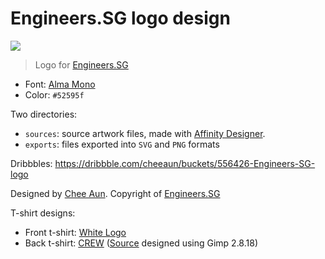 Engineers.SG logo design
===

![](exports/engineerssg-logo-text.png)

> Logo for [Engineers.SG](https://engineers.sg/)

- Font: [Alma Mono](http://almamono.com/)
- Color: `#52595f`

Two directories:

- `sources`: source artwork files, made with [Affinity Designer](https://affinity.serif.com/en-us/designer/).
- `exports`: files exported into `SVG` and `PNG` formats

Dribbbles: <https://dribbble.com/cheeaun/buckets/556426-Engineers-SG-logo>

Designed by [Chee Aun](http://cheeaun.com/). Copyright of [Engineers.SG](https://engineers.sg/)


T-shirt designs:
- Front t-shirt: [White Logo](https://github.com/cheeaun/engineerssg-design/blob/master/exports/engineerssg-logo-white-text-bottom.svg)
- Back t-shirt: [CREW](exports/engineerssg-tshirt-design-back-crew.svg)  ([Source](source/engineerssg-tshirt-design-back-crew.xcf) designed using Gimp 2.8.18)